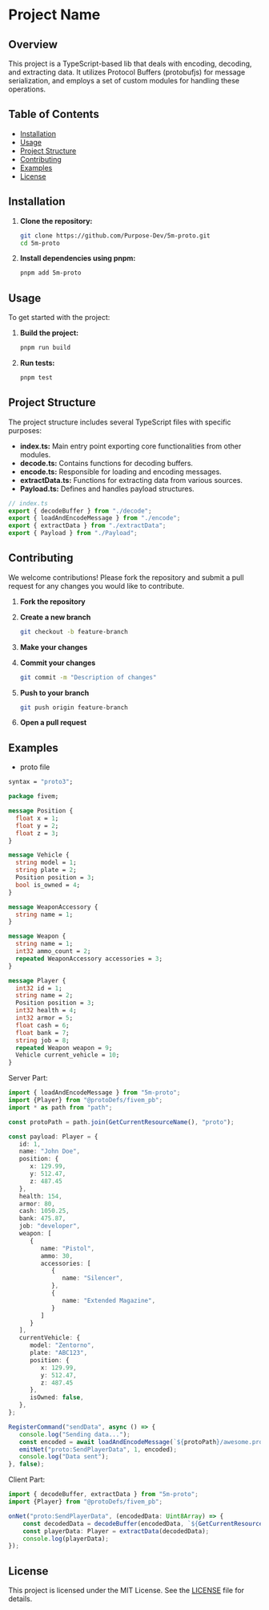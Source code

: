 # Project Name

## Overview

This project is a TypeScript-based lib that deals with encoding, decoding, and extracting data. It utilizes Protocol Buffers (protobufjs) for message serialization, and employs a set of custom modules for handling these operations.

## Table of Contents

- [Installation](#installation)
- [Usage](#usage)
- [Project Structure](#project-structure)
- [Contributing](#contributing)
- [Examples](#examples)
- [License](#license)

## Installation

1. **Clone the repository:**

    ```sh
    git clone https://github.com/Purpose-Dev/5m-proto.git
    cd 5m-proto
    ```

2. **Install dependencies using pnpm:**

    ```sh
    pnpm add 5m-proto
    ```

## Usage

To get started with the project:

1. **Build the project:**

    ```sh
    pnpm run build
    ```

2. **Run tests:**

    ```sh
    pnpm test
    ```

## Project Structure

The project structure includes several TypeScript files with specific purposes:

- **index.ts:** Main entry point exporting core functionalities from other modules.
- **decode.ts:** Contains functions for decoding buffers.
- **encode.ts:** Responsible for loading and encoding messages.
- **extractData.ts:** Functions for extracting data from various sources.
- **Payload.ts:** Defines and handles payload structures.

```typescript
// index.ts
export { decodeBuffer } from "./decode";
export { loadAndEncodeMessage } from "./encode";
export { extractData } from "./extractData";
export { Payload } from "./Payload";
```

## Contributing

We welcome contributions! Please fork the repository and submit a pull request for any changes you would like to contribute.

1. **Fork the repository**
2. **Create a new branch**

    ```sh
    git checkout -b feature-branch
    ```

3. **Make your changes**
4. **Commit your changes**

    ```sh
    git commit -m "Description of changes"
    ```

5. **Push to your branch**

    ```sh
    git push origin feature-branch
    ```

6. **Open a pull request**

## Examples
- proto file
```protobuf
syntax = "proto3";

package fivem;

message Position {
  float x = 1;
  float y = 2;
  float z = 3;
}

message Vehicle {
  string model = 1;
  string plate = 2;
  Position position = 3;
  bool is_owned = 4;
}

message WeaponAccessory {
  string name = 1;
}

message Weapon {
  string name = 1;
  int32 ammo_count = 2;
  repeated WeaponAccessory accessories = 3;
}

message Player {
  int32 id = 1;
  string name = 2;
  Position position = 3;
  int32 health = 4;
  int32 armor = 5;
  float cash = 6;
  float bank = 7;
  string job = 8;
  repeated Weapon weapon = 9;
  Vehicle current_vehicle = 10;
}
```

Server Part:
```typescript
import { loadAndEncodeMessage } from "5m-proto";
import {Player} from "@protoDefs/fivem_pb";
import * as path from "path";

const protoPath = path.join(GetCurrentResourceName(), "proto");

const payload: Player = {
   id: 1,
   name: "John Doe",
   position: {
      x: 129.99,
      y: 512.47,
      z: 487.45
   },
   health: 154,
   armor: 80,
   cash: 1050.25,
   bank: 475.87,
   job: "developer",
   weapon: [
      {
         name: "Pistol",
         ammo: 30,
         accessories: [
            {
               name: "Silencer",
            },
            {
               name: "Extended Magazine",
            }
         ]
      }
   ],
   currentVehicle: {
      model: "Zentorno",
      plate: "ABC123",
      position: {
         x: 129.99,
         y: 512.47,
         z: 487.45
      },
      isOwned: false,
   },
};

RegisterCommand("sendData", async () => {
   console.log("Sending data...");
   const encoded = await loadAndEncodeMessage(`${protoPath}/awesome.proto`, "fivem.Player", payload);
   emitNet("proto:SendPlayerData", 1, encoded);
   console.log("Data sent");
}, false);
```

Client Part:
```typescript
import { decodeBuffer, extractData } from "5m-proto";
import {Player} from "@protoDefs/fivem_pb";

onNet("proto:SendPlayerData", (encodedData: Uint8Array) => {
    const decodedData = decodeBuffer(encodedData, `${GetCurrentResourceName()}/proto/awesome.proto`, "fivem.Player");
    const playerData: Player = extractData(decodedData);
    console.log(playerData);
});
```

## License

This project is licensed under the MIT License. See the [LICENSE](LICENSE) file for details.